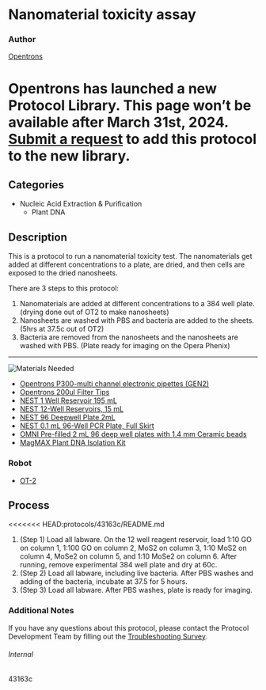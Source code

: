 # Nanomaterial toxicity assay 

### Author
[Opentrons](https://opentrons.com/)


# Opentrons has launched a new Protocol Library. This page won’t be available after March 31st, 2024. [Submit a request](https://docs.google.com/forms/d/e/1FAIpQLSdYYp9QCKow4nn0KlCVsMS3HX0eJ0N9O7-erajKvcpT0lWbSg/viewform) to add this protocol to the new library.

## Categories
* Nucleic Acid Extraction & Purification
	* Plant DNA

## Description
This is a protocol to run a nanomaterial toxicity test. The nanomaterials get added at different concentrations to a plate, are dried, and then cells are exposed to the dried nanosheets. 

There are 3 steps to this protocol:

1. Nanomaterials are added at different concentrations to a 384 well plate. (drying done out of OT2 to make nanosheets)
2. Nanosheets are washed with PBS and bacteria are added to the sheets. (5hrs at 37.5c out of OT2)
3. Bacteria are removed from the nanosheets and the nanosheets are washed with PBS. (Plate ready for imaging on the Opera Phenix) 

---
![Materials Needed](https://s3.amazonaws.com/opentrons-protocol-library-website/custom-README-images/001-General+Headings/materials.png)

* [Opentrons P300-multi channel electronic pipettes (GEN2)](https://shop.opentrons.com/collections/ot-2-robot/products/8-channel-electronic-pipette?variant=5984202489885)
* [Opentrons 200ul Filter Tips](https://shop.opentrons.com/collections/opentrons-tips/products/opentrons-200ul-filter-tips)
* [NEST 1 Well Reservoir 195 mL](http://www.cell-nest.com/page94?_l=en&product_id=102)
* [NEST 12-Well Reservoirs, 15 mL](https://shop.opentrons.com/collections/verified-labware/products/nest-12-well-reservoir-15-ml)
* [NEST 96 Deepwell Plate 2mL](http://www.cell-nest.com/page94?product_id=101&_l=en)
* [NEST 0.1 mL 96-Well PCR Plate, Full Skirt](https://shop.opentrons.com/collections/verified-labware/products/nest-0-1-ml-96-well-pcr-plate-full-skirt)
* [OMNI Pre-filled 2 mL 96 deep well plates with 1.4 mm Ceramic beads](https://www.omni-inc.com/consumables/well-plates/2-pack-96-well-plate-1-4mm-ceramic.html)
* [MagMAX Plant DNA Isolation Kit](https://www.thermofisher.com/order/catalog/product/A32549#/A32549)


### Robot
* [OT-2](https://opentrons.com/ot-2)

## Process
<<<<<<< HEAD:protocols/43163c/README.md
1. (Step 1) Load all labware. On the 12 well reagent reservoir, load 1:10 GO on column 1, 1:100 GO on column 2, MoS2 on column 3, 1:10 MoS2 on column 4, MoSe2 on column 5, and 1:10 MoSe2 on column 6. After running, remove experimental 384 well plate and dry at 60c.
2. (Step 2) Load all labware, including live bacteria. After PBS washes and adding of the bacteria, incubate at 37.5 for 5 hours.
3. (Step 3) Load all labware. After PBS washes, plate is ready for imaging.

### Additional Notes
If you have any questions about this protocol, please contact the Protocol Development Team by filling out the [Troubleshooting Survey](https://protocol-troubleshooting.paperform.co/).

###### Internal
43163c

